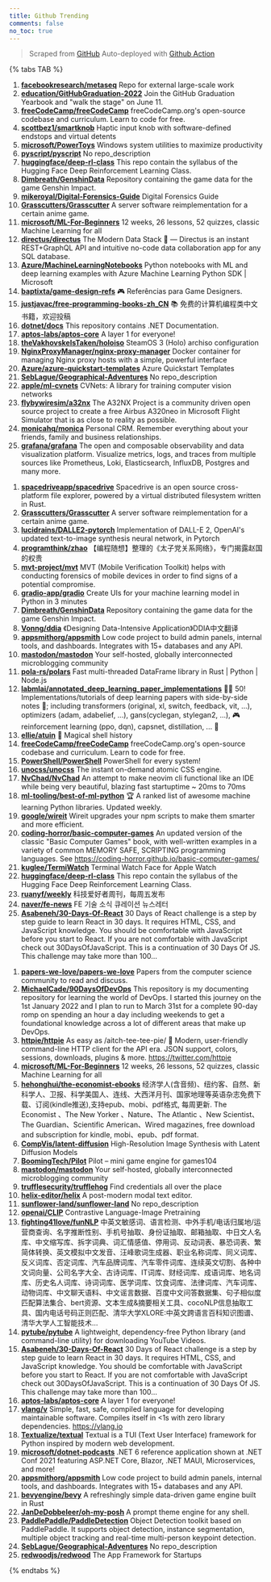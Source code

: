 ```yaml
---
title: Github Trending
comments: false
no_toc: true
---
```


> Scraped from [GitHub](https://github.com/trending)
Auto-deployed with [Github Action](https://docs.github.com/en/actions)

{% tabs TAB %}
<!-- tab Daily -->
1. [**facebookresearch/metaseq**](https://github.com/facebookresearch/metaseq)
Repo for external large-scale work
2. [**education/GitHubGraduation-2022**](https://github.com/education/GitHubGraduation-2022)
Join the GitHub Graduation Yearbook and "walk the stage" on June 11.
3. [**freeCodeCamp/freeCodeCamp**](https://github.com/freeCodeCamp/freeCodeCamp)
freeCodeCamp.org's open-source codebase and curriculum. Learn to code for free.
4. [**scottbez1/smartknob**](https://github.com/scottbez1/smartknob)
Haptic input knob with software-defined endstops and virtual detents
5. [**microsoft/PowerToys**](https://github.com/microsoft/PowerToys)
Windows system utilities to maximize productivity
6. [**pyscript/pyscript**](https://github.com/pyscript/pyscript)
No repo_description
7. [**huggingface/deep-rl-class**](https://github.com/huggingface/deep-rl-class)
This repo contain the syllabus of the Hugging Face Deep Reinforcement Learning Class.
8. [**Dimbreath/GenshinData**](https://github.com/Dimbreath/GenshinData)
Repository containing the game data for the game Genshin Impact.
9. [**mikeroyal/Digital-Forensics-Guide**](https://github.com/mikeroyal/Digital-Forensics-Guide)
Digital Forensics Guide
10. [**Grasscutters/Grasscutter**](https://github.com/Grasscutters/Grasscutter)
A server software reimplementation for a certain anime game.
11. [**microsoft/ML-For-Beginners**](https://github.com/microsoft/ML-For-Beginners)
12 weeks, 26 lessons, 52 quizzes, classic Machine Learning for all
12. [**directus/directus**](https://github.com/directus/directus)
The Modern Data Stack 🐰 — Directus is an instant REST+GraphQL API and intuitive no-code data collaboration app for any SQL database.
13. [**Azure/MachineLearningNotebooks**](https://github.com/Azure/MachineLearningNotebooks)
Python notebooks with ML and deep learning examples with Azure Machine Learning Python SDK | Microsoft
14. [**baptixta/game-design-refs**](https://github.com/baptixta/game-design-refs)
🎮 Referências para Game Designers.
15. [**justjavac/free-programming-books-zh_CN**](https://github.com/justjavac/free-programming-books-zh_CN)
📚 免费的计算机编程类中文书籍，欢迎投稿
16. [**dotnet/docs**](https://github.com/dotnet/docs)
This repository contains .NET Documentation.
17. [**aptos-labs/aptos-core**](https://github.com/aptos-labs/aptos-core)
A layer 1 for everyone!
18. [**theVakhovskeIsTaken/holoiso**](https://github.com/theVakhovskeIsTaken/holoiso)
SteamOS 3 (Holo) archiso configuration
19. [**NginxProxyManager/nginx-proxy-manager**](https://github.com/NginxProxyManager/nginx-proxy-manager)
Docker container for managing Nginx proxy hosts with a simple, powerful interface
20. [**Azure/azure-quickstart-templates**](https://github.com/Azure/azure-quickstart-templates)
Azure Quickstart Templates
21. [**SebLague/Geographical-Adventures**](https://github.com/SebLague/Geographical-Adventures)
No repo_description
22. [**apple/ml-cvnets**](https://github.com/apple/ml-cvnets)
CVNets: A library for training computer vision networks
23. [**flybywiresim/a32nx**](https://github.com/flybywiresim/a32nx)
The A32NX Project is a community driven open source project to create a free Airbus A320neo in Microsoft Flight Simulator that is as close to reality as possible.
24. [**monicahq/monica**](https://github.com/monicahq/monica)
Personal CRM. Remember everything about your friends, family and business relationships.
25. [**grafana/grafana**](https://github.com/grafana/grafana)
The open and composable observability and data visualization platform. Visualize metrics, logs, and traces from multiple sources like Prometheus, Loki, Elasticsearch, InfluxDB, Postgres and many more.
<!-- endtab -->
<!-- tab Weekly -->
1. [**spacedriveapp/spacedrive**](https://github.com/spacedriveapp/spacedrive)
Spacedrive is an open source cross-platform file explorer, powered by a virtual distributed filesystem written in Rust.
2. [**Grasscutters/Grasscutter**](https://github.com/Grasscutters/Grasscutter)
A server software reimplementation for a certain anime game.
3. [**lucidrains/DALLE2-pytorch**](https://github.com/lucidrains/DALLE2-pytorch)
Implementation of DALL-E 2, OpenAI's updated text-to-image synthesis neural network, in Pytorch
4. [**programthink/zhao**](https://github.com/programthink/zhao)
【编程随想】整理的《太子党关系网络》，专门揭露赵国的权贵
5. [**mvt-project/mvt**](https://github.com/mvt-project/mvt)
MVT (Mobile Verification Toolkit) helps with conducting forensics of mobile devices in order to find signs of a potential compromise.
6. [**gradio-app/gradio**](https://github.com/gradio-app/gradio)
Create UIs for your machine learning model in Python in 3 minutes
7. [**Dimbreath/GenshinData**](https://github.com/Dimbreath/GenshinData)
Repository containing the game data for the game Genshin Impact.
8. [**Vonng/ddia**](https://github.com/Vonng/ddia)
《Designing Data-Intensive Application》DDIA中文翻译
9. [**appsmithorg/appsmith**](https://github.com/appsmithorg/appsmith)
Low code project to build admin panels, internal tools, and dashboards. Integrates with 15+ databases and any API.
10. [**mastodon/mastodon**](https://github.com/mastodon/mastodon)
Your self-hosted, globally interconnected microblogging community
11. [**pola-rs/polars**](https://github.com/pola-rs/polars)
Fast multi-threaded DataFrame library in Rust | Python | Node.js
12. [**labmlai/annotated_deep_learning_paper_implementations**](https://github.com/labmlai/annotated_deep_learning_paper_implementations)
🧑‍🏫 50! Implementations/tutorials of deep learning papers with side-by-side notes 📝; including transformers (original, xl, switch, feedback, vit, ...), optimizers (adam, adabelief, ...), gans(cyclegan, stylegan2, ...), 🎮 reinforcement learning (ppo, dqn), capsnet, distillation, ... 🧠
13. [**ellie/atuin**](https://github.com/ellie/atuin)
🐢 Magical shell history
14. [**freeCodeCamp/freeCodeCamp**](https://github.com/freeCodeCamp/freeCodeCamp)
freeCodeCamp.org's open-source codebase and curriculum. Learn to code for free.
15. [**PowerShell/PowerShell**](https://github.com/PowerShell/PowerShell)
PowerShell for every system!
16. [**unocss/unocss**](https://github.com/unocss/unocss)
The instant on-demand atomic CSS engine.
17. [**NvChad/NvChad**](https://github.com/NvChad/NvChad)
An attempt to make neovim cli functional like an IDE while being very beautiful, blazing fast startuptime ~ 20ms to 70ms
18. [**ml-tooling/best-of-ml-python**](https://github.com/ml-tooling/best-of-ml-python)
🏆 A ranked list of awesome machine learning Python libraries. Updated weekly.
19. [**google/wireit**](https://github.com/google/wireit)
Wireit upgrades your npm scripts to make them smarter and more efficient.
20. [**coding-horror/basic-computer-games**](https://github.com/coding-horror/basic-computer-games)
An updated version of the classic "Basic Computer Games" book, with well-written examples in a variety of common MEMORY SAFE, SCRIPTING programming languages. See https://coding-horror.github.io/basic-computer-games/
21. [**kuglee/TermiWatch**](https://github.com/kuglee/TermiWatch)
Terminal Watch Face for Apple Watch
22. [**huggingface/deep-rl-class**](https://github.com/huggingface/deep-rl-class)
This repo contain the syllabus of the Hugging Face Deep Reinforcement Learning Class.
23. [**ruanyf/weekly**](https://github.com/ruanyf/weekly)
科技爱好者周刊，每周五发布
24. [**naver/fe-news**](https://github.com/naver/fe-news)
FE 기술 소식 큐레이션 뉴스레터
25. [**Asabeneh/30-Days-Of-React**](https://github.com/Asabeneh/30-Days-Of-React)
30 Days of React challenge is a step by step guide to learn React in 30 days. It requires HTML, CSS, and JavaScript knowledge. You should be comfortable with JavaScript before you start to React. If you are not comfortable with JavaScript check out 30DaysOfJavaScript. This is a continuation of 30 Days Of JS. This challenge may take more than 100…
<!-- endtab -->
<!-- tab Monthly -->
1. [**papers-we-love/papers-we-love**](https://github.com/papers-we-love/papers-we-love)
Papers from the computer science community to read and discuss.
2. [**MichaelCade/90DaysOfDevOps**](https://github.com/MichaelCade/90DaysOfDevOps)
This repository is my documenting repository for learning the world of DevOps. I started this journey on the 1st January 2022 and I plan to run to March 31st for a complete 90-day romp on spending an hour a day including weekends to get a foundational knowledge across a lot of different areas that make up DevOps.
3. [**httpie/httpie**](https://github.com/httpie/httpie)
As easy as /aitch-tee-tee-pie/ 🥧 Modern, user-friendly command-line HTTP client for the API era. JSON support, colors, sessions, downloads, plugins & more. https://twitter.com/httpie
4. [**microsoft/ML-For-Beginners**](https://github.com/microsoft/ML-For-Beginners)
12 weeks, 26 lessons, 52 quizzes, classic Machine Learning for all
5. [**hehonghui/the-economist-ebooks**](https://github.com/hehonghui/the-economist-ebooks)
经济学人(含音频)、纽约客、自然、新科学人、卫报、科学美国人、连线、大西洋月刊、国家地理等英语杂志免费下载、订阅(kindle推送),支持epub、mobi、pdf格式, 每周更新. The Economist 、The New Yorker 、Nature、The Atlantic 、New Scientist、The Guardian、Scientific American、Wired magazines, free download and subscription for kindle, mobi、epub、pdf format.
6. [**CompVis/latent-diffusion**](https://github.com/CompVis/latent-diffusion)
High-Resolution Image Synthesis with Latent Diffusion Models
7. [**BoomingTech/Pilot**](https://github.com/BoomingTech/Pilot)
Pilot – mini game engine for games104
8. [**mastodon/mastodon**](https://github.com/mastodon/mastodon)
Your self-hosted, globally interconnected microblogging community
9. [**trufflesecurity/trufflehog**](https://github.com/trufflesecurity/trufflehog)
Find credentials all over the place
10. [**helix-editor/helix**](https://github.com/helix-editor/helix)
A post-modern modal text editor.
11. [**sunflower-land/sunflower-land**](https://github.com/sunflower-land/sunflower-land)
No repo_description
12. [**openai/CLIP**](https://github.com/openai/CLIP)
Contrastive Language-Image Pretraining
13. [**fighting41love/funNLP**](https://github.com/fighting41love/funNLP)
中英文敏感词、语言检测、中外手机/电话归属地/运营商查询、名字推断性别、手机号抽取、身份证抽取、邮箱抽取、中日文人名库、中文缩写库、拆字词典、词汇情感值、停用词、反动词表、暴恐词表、繁简体转换、英文模拟中文发音、汪峰歌词生成器、职业名称词库、同义词库、反义词库、否定词库、汽车品牌词库、汽车零件词库、连续英文切割、各种中文词向量、公司名字大全、古诗词库、IT词库、财经词库、成语词库、地名词库、历史名人词库、诗词词库、医学词库、饮食词库、法律词库、汽车词库、动物词库、中文聊天语料、中文谣言数据、百度中文问答数据集、句子相似度匹配算法集合、bert资源、文本生成&摘要相关工具、cocoNLP信息抽取工具、国内电话号码正则匹配、清华大学XLORE:中英文跨语言百科知识图谱、清华大学人工智能技术…
14. [**pytube/pytube**](https://github.com/pytube/pytube)
A lightweight, dependency-free Python library (and command-line utility) for downloading YouTube Videos.
15. [**Asabeneh/30-Days-Of-React**](https://github.com/Asabeneh/30-Days-Of-React)
30 Days of React challenge is a step by step guide to learn React in 30 days. It requires HTML, CSS, and JavaScript knowledge. You should be comfortable with JavaScript before you start to React. If you are not comfortable with JavaScript check out 30DaysOfJavaScript. This is a continuation of 30 Days Of JS. This challenge may take more than 100…
16. [**aptos-labs/aptos-core**](https://github.com/aptos-labs/aptos-core)
A layer 1 for everyone!
17. [**vlang/v**](https://github.com/vlang/v)
Simple, fast, safe, compiled language for developing maintainable software. Compiles itself in <1s with zero library dependencies. https://vlang.io
18. [**Textualize/textual**](https://github.com/Textualize/textual)
Textual is a TUI (Text User Interface) framework for Python inspired by modern web development.
19. [**microsoft/dotnet-podcasts**](https://github.com/microsoft/dotnet-podcasts)
.NET 6 reference application shown at .NET Conf 2021 featuring ASP.NET Core, Blazor, .NET MAUI, Microservices, and more!
20. [**appsmithorg/appsmith**](https://github.com/appsmithorg/appsmith)
Low code project to build admin panels, internal tools, and dashboards. Integrates with 15+ databases and any API.
21. [**bevyengine/bevy**](https://github.com/bevyengine/bevy)
A refreshingly simple data-driven game engine built in Rust
22. [**JanDeDobbeleer/oh-my-posh**](https://github.com/JanDeDobbeleer/oh-my-posh)
A prompt theme engine for any shell.
23. [**PaddlePaddle/PaddleDetection**](https://github.com/PaddlePaddle/PaddleDetection)
Object Detection toolkit based on PaddlePaddle. It supports object detection, instance segmentation, multiple object tracking and real-time multi-person keypoint detection.
24. [**SebLague/Geographical-Adventures**](https://github.com/SebLague/Geographical-Adventures)
No repo_description
25. [**redwoodjs/redwood**](https://github.com/redwoodjs/redwood)
The App Framework for Startups
<!-- endtab -->
{% endtabs %}

